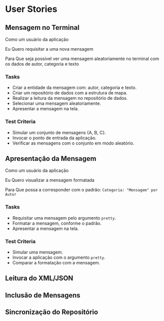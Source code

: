 # User Stories #

## Mensagem no Terminal ##

Como um usuário da aplicação

Eu Quero requisitar a uma nova mensagem

Para Que seja possível ver uma mensagem aleatoriamente no terminal com os dados de autor, categoria e texto

### Tasks ###

  * Criar a entidade da mensagem com: autor, categoria e texto.
  * Criar um repositório de dados com a estrutura de mapa.
  * Realizar a leitura da mensagem no repositório de dados.
  * Selecionar uma mensagem aleatoriamente.
  * Apresentar a mensagem na tela.

### Test Criteria ###

  * Simular um conjunto de mensagens {A, B, C}.
  * Invocar o ponto de entrada da aplicação.
  * Verificar as mensagens com o conjunto em modo aleatório.

## Apresentação da Mensagem ##

Como um usuário da aplicação

Eu Quero visualizar a mensagem formatada

Para Que possa a corresponder com o padrão: `Categoria: "Mensagem" por Autor`

### Tasks ###

  * Requisitar uma mensagem pelo argumento `pretty`.
  * Formatar a mensagem, conforme o padrão.
  * Apresentar a mensagem na tela.

### Test Criteria ###

  * Simular uma mensagem.
  * Invocar a aplicação com o argumento `pretty`.
  * Comparar a formatação com a mensagem.

## Leitura do XML/JSON ##

## Inclusão de Mensagens ##

## Sincronização do Repositório ##
